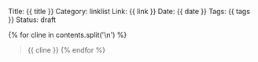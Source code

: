 Title: {{ title }}
Category: linklist
Link: {{ link }}
Date: {{ date }}
Tags: {{ tags }}
Status: draft

{% for cline in contents.split('\n') %}
> {{ cline }}
{% endfor %}